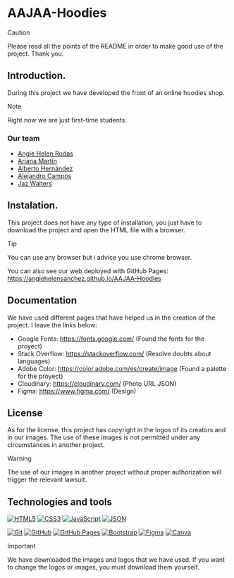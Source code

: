 # AAJAA-Hoodies

>[!CAUTION]
>Please read all the points of the README in order to make good use of the project. Thank you.
## Introduction.
During this project we have developed the front of an online hoodies shop.

>[!NOTE]
>Right now we are just first-time students.

### Our team

- [Angie Helen Rodas](https://github.com/angiehelensanchez)
- [Ariana Martín](https://github.com/ArianaMartinMartinez)
- [Alberto Hernández](https://github.com/TOKIO-V2)
- [Alejandro Campos](https://github.com/Camposx)
- [Jaz Walters](https://github.com/Jaz356)

## Instalation.
This project does not have any type of installation, you just have to download the project and open the HTML file with a browser.
>[!TIP]
>You can use any browser but i advice you use chrome browser.

You can also see our web deployed with GitHub Pages: https://angiehelensanchez.github.io/AAJAA-Hoodies


## Documentation
We have used different pages that have helped us in the creation of the project. I leave the links below:
- Google Fonts: https://fonts.google.com/ (Found the fonts for the proyect)
- Stack Overflow: https://stackoverflow.com/ (Resolve doubts about languages)
- Adobe Color: https://color.adobe.com/es/create/image (Found a palette for the proyect)
- Cloudinary: https://cloudinary.com/ (Photo URL JSON)
- Figma: https://www.figma.com/ (Design)


## License

As for the license, this project has copyright in the logos of its creators and in our images. The use of these images is not permitted under any circumstances in another project.
>[!WARNING]
>The use of our images in another project without proper authorization will trigger the relevant lawsuit.

## Technologies and tools

<a href='https://github.com/shivamkapasia0' target="_blank"><img alt='HTML5' src='https://img.shields.io/badge/HTML5-100000?style=for-the-badge&logo=HTML5&logoColor=white&labelColor=E34F26&color=E34F26'/></a>
<a href='https://github.com/shivamkapasia0' target="_blank"><img alt='CSS3' src='https://img.shields.io/badge/CSS3-100000?style=for-the-badge&logo=CSS3&logoColor=white&labelColor=1572B6&color=1572B6'/></a>
<a href='https://github.com/shivamkapasia0' target="_blank"><img alt='JavaScript' src='https://img.shields.io/badge/JavaScript-100000?style=for-the-badge&logo=JavaScript&logoColor=white&labelColor=F7DF1E&color=F7DF1E'/></a>
<a href='https://github.com/shivamkapasia0' target="_blank"><img alt='JSON' src='https://img.shields.io/badge/JSON-100000?style=for-the-badge&logo=JSON&logoColor=white&labelColor=000000&color=000000'/></a>

<a href='https://github.com/shivamkapasia0' target="_blank"><img alt='Git' src='https://img.shields.io/badge/Git-100000?style=for-the-badge&logo=Git&logoColor=white&labelColor=F05032&color=F05032'/></a>
<a href='https://github.com/shivamkapasia0' target="_blank"><img alt='GitHub' src='https://img.shields.io/badge/GitHub-100000?style=for-the-badge&logo=GitHub&logoColor=white&labelColor=181717&color=181717'/></a>
<a href='https://github.com/shivamkapasia0' target="_blank"><img alt='GitHub Pages' src='https://img.shields.io/badge/GitHub_Pages-100000?style=for-the-badge&logo=GitHub Pages&logoColor=white&labelColor=222222&color=222222'/></a>
<a href='https://github.com/shivamkapasia0' target="_blank"><img alt='Bootstrap' src='https://img.shields.io/badge/Bootstrap-100000?style=for-the-badge&logo=Bootstrap&logoColor=white&labelColor=7952B3&color=7952B3'/></a>
<a href='https://github.com/shivamkapasia0' target="_blank"><img alt='Figma' src='https://img.shields.io/badge/Figma-100000?style=for-the-badge&logo=Figma&logoColor=white&labelColor=F24E1E&color=F24E1E'/></a>
<a href='https://github.com/shivamkapasia0' target="_blank"><img alt='Canva' src='https://img.shields.io/badge/Canvas-100000?style=for-the-badge&logo=Canva&logoColor=white&labelColor=00C4CC&color=00C4CC'/></a>

>[!IMPORTANT]
>We have downloaded the images and logos that we have used. If you want to change the logos or images, you must download them yourself.
